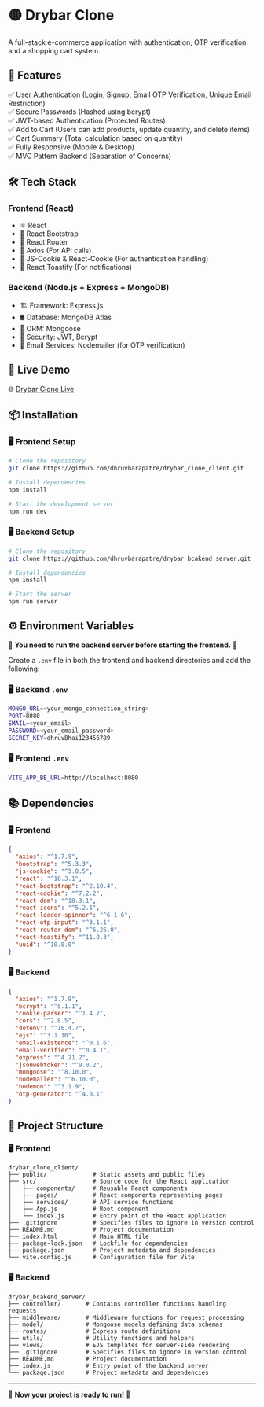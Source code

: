 # 🟡 Drybar Clone
A full-stack e-commerce application with authentication, OTP verification, and a shopping cart system.

## 🚀 Features
✅ User Authentication (Login, Signup, Email OTP Verification, Unique Email Restriction)  
✅ Secure Passwords (Hashed using bcrypt)  
✅ JWT-based Authentication (Protected Routes)  
✅ Add to Cart (Users can add products, update quantity, and delete items)  
✅ Cart Summary (Total calculation based on quantity)  
✅ Fully Responsive (Mobile & Desktop)  
✅ MVC Pattern Backend (Separation of Concerns)  

## 🛠 Tech Stack
### **Frontend (React)**
- ⚛️ React
- 🎨 React Bootstrap
- 🔀 React Router
- 📡 Axios (For API calls)
- 🍪 JS-Cookie & React-Cookie (For authentication handling)
- 🔔 React Toastify (For notifications)

### **Backend (Node.js + Express + MongoDB)**
- 🏗️ Framework: Express.js
- 🛢️ Database: MongoDB Atlas
- 🔗 ORM: Mongoose
- 🔐 Security: JWT, Bcrypt
- 📧 Email Services: Nodemailer (for OTP verification)

## 🔗 Live Demo
🌐 [Drybar Clone Live](https://drybarclonedhruv.vercel.app)

## 📦 Installation
### 🖥️ Frontend Setup
```sh
# Clone the repository
git clone https://github.com/dhruvbarapatre/drybar_clone_client.git

# Install dependencies
npm install

# Start the development server
npm run dev
```

### 🖥 Backend Setup
```sh
# Clone the repository
git clone https://github.com/dhruvbarapatre/drybar_bcakend_server.git

# Install dependencies
npm install

# Start the server
npm run server
```

## ⚙️ Environment Variables
🚨 **You need to run the backend server before starting the frontend.** 🚨

Create a `.env` file in both the frontend and backend directories and add the following:

### 🖥 Backend `.env`
```sh
MONGO_URL=<your_mongo_connection_string>
PORT=8080
EMAIL=<your_email>
PASSWORD=<your_email_password>
SECRET_KEY=dhruvBhai123456789
```

### 🖥️ Frontend `.env`
```sh
VITE_APP_BE_URL=http://localhost:8080
```

## 📚 Dependencies
### 🖥️ Frontend
```json
{
  "axios": "^1.7.9",
  "bootstrap": "^5.3.3",
  "js-cookie": "^3.0.5",
  "react": "^18.3.1",
  "react-bootstrap": "^2.10.4",
  "react-cookie": "^7.2.2",
  "react-dom": "^18.3.1",
  "react-icons": "^5.2.1",
  "react-loader-spinner": "^6.1.6",
  "react-otp-input": "^3.1.1",
  "react-router-dom": "^6.26.0",
  "react-toastify": "^11.0.3",
  "uuid": "^10.0.0"
}
```

### 🖥 Backend
```json
{
  "axios": "^1.7.9",
  "bcrypt": "^5.1.1",
  "cookie-parser": "^1.4.7",
  "cors": "^2.8.5",
  "dotenv": "^16.4.7",
  "ejs": "^3.1.10",
  "email-existence": "^0.1.6",
  "email-verifier": "^0.4.1",
  "express": "^4.21.2",
  "jsonwebtoken": "^9.0.2",
  "mongoose": "^8.10.0",
  "nodemailer": "^6.10.0",
  "nodemon": "^3.1.9",
  "otp-generator": "^4.0.1"
}
```

## 📂 Project Structure
### 🖥️ Frontend
```
drybar_clone_client/
├── public/             # Static assets and public files
├── src/                # Source code for the React application
│   ├── components/     # Reusable React components
│   ├── pages/          # React components representing pages
│   ├── services/       # API service functions
│   ├── App.js          # Root component
│   └── index.js        # Entry point of the React application
├── .gitignore          # Specifies files to ignore in version control
├── README.md           # Project documentation
├── index.html          # Main HTML file
├── package-lock.json   # Lockfile for dependencies
├── package.json        # Project metadata and dependencies
└── vite.config.js      # Configuration file for Vite
```

### 🖥 Backend
```
drybar_bcakend_server/
├── controller/       # Contains controller functions handling requests
├── middleware/       # Middleware functions for request processing
├── model/            # Mongoose models defining data schemas
├── routes/           # Express route definitions
├── utils/            # Utility functions and helpers
├── views/            # EJS templates for server-side rendering
├── .gitignore        # Specifies files to ignore in version control
├── README.md         # Project documentation
├── index.js          # Entry point of the backend server
└── package.json      # Project metadata and dependencies
```
---
🚀 **Now your project is ready to run!** 🚀

